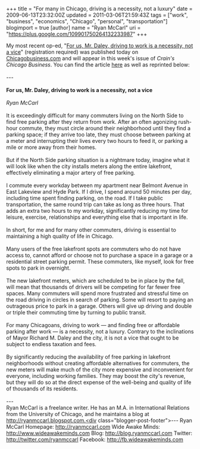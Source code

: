+++
title = "For many in Chicago, driving is a necessity, not a luxury"
date = 2009-06-13T23:32:00Z
updated = 2011-03-06T21:59:43Z
tags = ["work", "business", "economics", "Chicago", "personal", "transportation"]
blogimport = true
[author]
	name = "Ryan McCarl"
	uri = "https://plus.google.com/109901750264132233987"
+++

My most recent op-ed, "<a href="http://www.chicagobusiness.com/cgi-bin/mag/article.pl?articleId=32083">For us, Mr. Daley, driving to work is a necessity, not a vice</a>" (registration required) was published today on <a href="http://www.chicagobusiness.com/">Chicagobusiness.com</a> and will appear in this week's issue of <em>Crain's Chicago Business</em>.  You can find the article <a href="http://www.chicagobusiness.com/">here</a> as well as reprinted below:<br /><br />---<br /><br /><strong>For us, Mr. Daley, driving to work is a necessity, not a vice</strong><br /><br /><em>Ryan McCarl</em><br /><br />It is exceedingly difficult for many commuters living on the North Side to find free parking after they return from work. After an often agonizing rush-hour commute, they must circle around their neighborhood until they find a parking space; if they arrive too late, they must choose between parking at a meter and interrupting their lives every two hours to feed it, or parking a mile or more away from their homes.<br /><br />But if the North Side parking situation is a nightmare today, imagine what it will look like when the city installs meters along the entire lakefront, effectively eliminating a major artery of free parking.<br /><br />I commute every workday between my apartment near Belmont Avenue in East Lakeview and Hyde Park. If I drive, I spend around 50 minutes per day, including time spent finding parking, on the road. If I take public transportation, the same round trip can take as long as three hours. That adds an extra two hours to my workday, significantly reducing my time for leisure, exercise, relationships and everything else that is important in life.<br /><br />In short, for me and for many other commuters, driving is essential to maintaining a high quality of life in Chicago.<br /><br />Many users of the free lakefront spots are commuters who do not have access to, cannot afford or choose not to purchase a space in a garage or a residential street parking permit. These commuters, like myself, look for free spots to park in overnight.<br /><br />The new lakefront meters, which are scheduled to be in place by the fall, will mean that thousands of drivers will be competing for far fewer free spaces. Many commuters will spend more frustrated and stressful time on the road driving in circles in search of parking. Some will resort to paying an outrageous price to park in a garage. Others will give up driving and double or triple their commuting time by turning to public transit.<br /><br />For many Chicagoans, driving to work — and finding free or affordable parking after work — is a necessity, not a luxury. Contrary to the inclinations of Mayor Richard M. Daley and the city, it is not a vice that ought to be subject to endless taxation and fees.<br /><br />By significantly reducing the availability of free parking in lakefront neighborhoods without creating affordable alternatives for commuters, the new meters will make much of the city more expensive and inconvenient for everyone, including working families. They may boost the city's revenue, but they will do so at the direct expense of the well-being and quality of life of thousands of its residents.<br /><br />---<br />Ryan McCarl is a freelance writer.  He has an M.A. in International Relations from the University of Chicago, and he maintains a blog at http://ryanmccarl.blogspot.com.<div class="blogger-post-footer">---
Ryan McCarl
Homepage: http://ryanmccarl.com
Wide Awake Minds: http://www.wideawakeminds.com
Blog: http://blog.ryanmccarl.com
Twitter: http://twitter.com/ryanmccarl
Facebook: http://fb.wideawakeminds.com</div>
